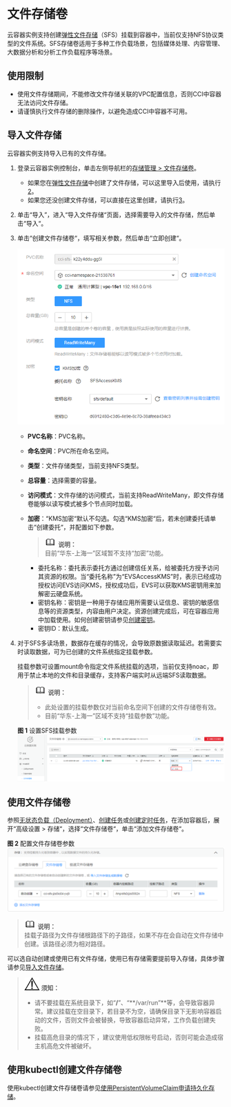 # 文件存储卷<a name="cci_01_0062"></a>

云容器实例支持创建[弹性文件存储](https://www.huaweicloud.com/product/sfs.html)（SFS）挂载到容器中，当前仅支持NFS协议类型的文件系统。SFS存储卷适用于多种工作负载场景，包括媒体处理、内容管理、大数据分析和分析工作负载程序等场景。

## 使用限制<a name="section1952064916495"></a>

-   使用文件存储期间，不能修改文件存储关联的VPC配置信息，否则CCI中容器无法访问文件存储。
-   请谨慎执行文件存储的删除操作，以避免造成CCI中容器不可用。

## 导入文件存储<a name="section19847172452713"></a>

云容器实例支持导入已有的文件存储。

1.  登录云容器实例控制台，单击左侧导航栏的[存储管理 \> 文件存储卷](https://console.huaweicloud.com/cci/#/app/storage/sfs/list)。
    -   如果您在[弹性文件存储](https://www.huaweicloud.com/product/sfs.html)中创建了文件存储，可以这里导入后使用，请执行[2](#li181745101913)。
    -   如果您还没创建文件存储，可以直接在这里创建，请执行[3](#li171816301567)。

2.  <a name="li181745101913"></a>单击“导入”，进入“导入文件存储“页面，选择需要导入的文件存储，然后单击“导入“。
3.  <a name="li171816301567"></a>单击“创建文件存储卷“，填写相关参数，然后单击“立即创建“。

    ![](figures/创建文件存储卷.png)

    -   **PVC名称**：PVC名称。
    -   **命名空间**：PVC所在命名空间。
    -   **类型**：文件存储类型，当前支持NFS类型。
    -   **总容量**：选择需要的容量。
    -   **访问模式**：文件存储的访问模式，当前支持ReadWriteMany，即文件存储卷能够以读写模式被多个节点同时加载。
    -   **加密**：“KMS加密“默认不勾选。勾选“KMS加密“后，若未创建委托请单击“创建委托“，并配置如下参数。

        >![](public_sys-resources/icon-note.gif) **说明：**   
        >目前“华东-上海一”区域暂不支持“加密”功能。  

        -   委托名称：委托表示委托方通过创建信任关系，给被委托方授予访问其资源的权限。当“委托名称”为“EVSAccessKMS”时，表示已经成功授权访问EVS访问KMS，授权成功后，EVS可以获取KMS密钥用来加解密云硬盘系统。
        -   密钥名称：密钥是一种用于存储应用所需要认证信息、密钥的敏感信息等的资源类型，内容由用户决定。资源创建完成后，可在容器应用中加载使用。如何创建密钥请参见[创建密钥](https://support.huaweicloud.com/usermanual-dew/zh-cn_topic_0034324884.html)。
        -   密钥ID：默认生成。

4.  对于SFS多读场景，数据存在缓存的情况，会导致原数据读取延迟。若需要实时读取数据，可为已创建的文件系统指定挂载参数。

    挂载参数可设置mount命令指定文件系统挂载的选项，当前仅支持noac，即用于禁止本地的文件和目录缓存，支持客户端实时从远端SFS读取数据。

    >![](public_sys-resources/icon-note.gif) **说明：**   
    >-   此处设置的挂载参数仅对当前命名空间下创建的文件存储卷有效。  
    >-   目前“华东-上海一”区域不支持“挂载参数”功能。  

    **图 1**  设置SFS挂载参数<a name="fig989161934715"></a>  
    ![](figures/设置SFS挂载参数.png "设置SFS挂载参数")


## 使用文件存储卷<a name="section10843102482720"></a>

参照[无状态负载（Deployment）](无状态负载（Deployment）.md)、[创建任务](任务（Job）.md#section1754218181551)或[创建定时任务](定时任务（CronJob）.md#section145271625910)，在添加容器后，展开“高级设置 \> 存储“，选择“文件存储卷“，单击“添加文件存储卷“。

**图 2**  配置文件存储卷参数<a name="fig19917121443319"></a>  
![](figures/配置文件存储卷参数.png "配置文件存储卷参数")

>![](public_sys-resources/icon-note.gif) **说明：**   
>挂载子路径为文件存储根路径下的子路径，如果不存在会自动在文件存储中创建。该路径必须为相对路径。  

可以选自动创建或使用已有文件存储，使用已有存储需要提前导入存储，具体步骤请参见[导入文件存储](#section19847172452713)。

>![](public_sys-resources/icon-notice.gif) **须知：**   
>-   请不要挂载在系统目录下，如“**/**”、“**/var/run”**等，会导致容器异常。建议挂载在空目录下，若目录不为空，请确保目录下无影响容器启动的文件，否则文件会被替换，导致容器启动异常，工作负载创建失败。  
>-   挂载高危目录的情况下 ，建议使用低权限帐号启动，否则可能会造成宿主机高危文件被破坏。  

## 使用kubectl创建文件存储卷<a name="section1325510162316"></a>

使用kubectl创建文件存储卷请参见[使用PersistentVolumeClaim申请持久化存储](https://support.huaweicloud.com/devg-cci/cci_05_0014.html)。

